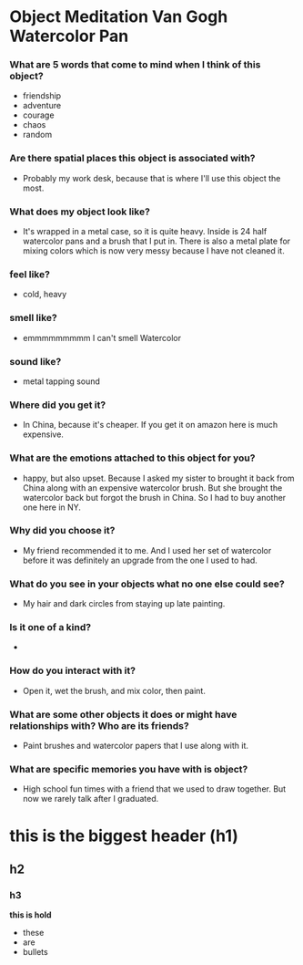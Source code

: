 # Object Meditation Van Gogh Watercolor Pan

### What are 5 words that come to mind when I think of this object?
- friendship
- adventure
- courage
- chaos
- random

### Are there spatial places this object is associated with?
- Probably my work desk, because that is where I'll use this object the most.

### What does my object look like?
- It's wrapped in a metal case, so it is quite heavy. Inside is 24 half watercolor pans and a brush that I put in. There is also a metal plate for mixing colors which is now very messy because I have not cleaned it.

### feel like?
- cold, heavy

### smell like?
- emmmmmmmmm I can't smell Watercolor

### sound like?
- metal tapping sound

### Where did you get it?
- In China, because it's cheaper. If you get it on amazon here is much expensive.

### What are the emotions attached to this object for you?
- happy, but also upset. Because I asked my sister to brought it back from China along with an expensive watercolor brush. But she brought the watercolor back but forgot the brush in China. So I had to buy another one here in NY.

### Why did you choose it?
- My friend recommended it to me. And I used her set of watercolor before it was definitely an upgrade from the one I used to had.

### What do you see in your objects what no one else could see?
- My hair and dark circles from staying up late painting.

### Is it one of a kind?
-

### How do you interact with it?
- Open it, wet the brush, and mix color, then paint.

### What are some other objects it does or might have relationships with? Who are its friends?
- Paint brushes and watercolor papers that I use along with it.

### What are specific memories you have with is object?
- High school fun times with a friend that we used to draw together. But now we rarely talk after I graduated. 

































# this is the biggest header (h1)
## h2
### h3

**this is hold**
- these
- are
- bullets
